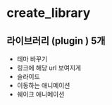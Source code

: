 # create_library

## 라이브러리 (plugin ) 5개 

- 테마 바꾸기
- 링크에 해당 url 보여지게
- 슬라이드
- 이동하는 애니메이션
- 쉐이크 애니메이션
